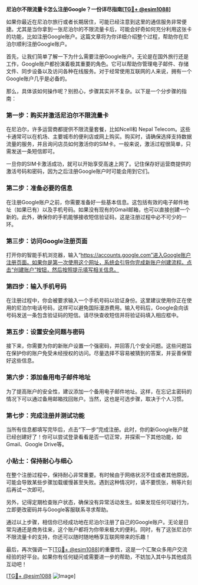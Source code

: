 **尼泊尔不限流量卡怎么注册Google？一份详尽指南[[TG💪+ @esim1088](https://t.me/s/esim1088)]**

如果你最近在尼泊尔旅行或者长期居住，可能已经注意到这里的通信服务非常便捷。尤其是当你拿到一张尼泊尔的不限流量卡后，可能会好奇如何充分利用这张卡的功能，比如注册Google账户。这篇文章将为你详细介绍整个过程，帮助你在尼泊尔顺利注册Google账户。

首先，让我们简单了解一下为什么需要注册Google账户。无论是在国外旅行还是工作，Google账户都扮演着极其重要的角色。它可以帮助你管理电子邮件、存储文件、同步设备以及访问各种在线服务。对于经常使用互联网的人来说，拥有一个Google账户几乎是必备的。

那么，具体该如何操作呢？别担心，步骤其实并不复杂。以下是一个分步骤的指南：

### 第一步：购买并激活尼泊尔不限流量卡

在尼泊尔，许多运营商都提供不限流量套餐，比如Ncell和 Nepal Telecom。这些卡通常可以在机场、主要城市的便利店或网上购买。购买时，请确保选择支持数据流量的服务，并且询问店员如何激活你的SIM卡。一般来说，激活过程很简单，只需发送一条短信即可。

一旦你的SIM卡激活成功，就可以开始享受高速上网了。记住保存好运营商提供的激活号码和密码，因为之后注册Google账户时可能会用到它们。

### 第二步：准备必要的信息

在注册Google账户之前，你需要准备好一些基本信息。这包括有效的电子邮件地址（如果已有）以及手机号码。如果没有现有的Gmail邮箱，也可以直接创建一个新的。此外，确保你的手机能够接收短信验证码，这是注册过程中必不可少的一环。

### 第三步：访问Google注册页面

打开你的智能手机浏览器，输入“https://accounts.google.com”进入Google账户注册页面。如果你是第一次使用这个网址，系统会引导你完成新账户创建流程。点击“创建账户”按钮，然后按照提示填写相关信息。

### 第四步：输入手机号码

在注册过程中，你会被要求输入一个手机号码以验证身份。这里建议使用你正在使用的尼泊尔电话号码，这样可以避免国际漫游费用。输入号码后，Google会向该号码发送一条包含验证码的短信。请尽快查收短信并将验证码填入相应框中。

### 第五步：设置安全问题与密码

接下来，你需要为你的新账户设置一个强密码，并回答几个安全问题。这些问题旨在保护你的账户免受未经授权的访问。尽量选择不容易被猜到的答案，并妥善保管好这些信息。

### 第六步：添加备用电子邮件地址

为了提高账户的安全性，建议添加一个备用电子邮件地址。这样，在忘记主密码的情况下可以通过备用邮箱找回账户。当然，这也是可选步骤，取决于个人习惯。

### 第七步：完成注册并测试功能

当所有信息都填写完毕后，点击“下一步”完成注册。此时，你的新Google账户就已经创建好了！你可以尝试登录看看是否一切正常，并探索一下其他功能，如Gmail、Google Drive等。

### 小贴士：保持耐心与细心

在整个注册过程中，保持耐心非常重要。有时候由于网络状况不佳或者其他原因，可能会导致某些步骤加载缓慢甚至失败。遇到这种情况时，请不要慌张，稍等片刻后再试一次即可。

另外，记得定期检查账户状态，确保没有异常活动发生。如果发现任何可疑行为，立即更改密码并与Google客服联系寻求帮助。

通过以上步骤，相信你已经成功地在尼泊尔注册了自己的Google账户。无论是日常沟通还是商务往来，这个账户都将为你带来极大的便利。同时，有了这张尼泊尔不限流量卡的支持，你还可以随时随地畅享互联网带来的乐趣！

最后，再次强调一下[[TG💪+ @esim1088](https://t.me/s/esim1088)]的重要性，这是一个汇聚众多用户交流经验的好平台。如果你有任何疑问或需要进一步的帮助，不妨加入其中与其他成员互动吧！

[[TG💪+ @esim1088](https://t.me/s/esim1088) ![Image](https://i.postimg.cc/4NQfJmqS/Snipaste-2025-05-13-00-14-12.png)]
